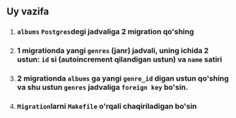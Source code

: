 ## Uy vazifa

1. ### `albums` `Postgres`degi jadvaliga 2 migration qo'shing
2. ### 1 migrationda yangi `genres` (janr) jadvali, uning ichida 2 ustun: `id` si (autoincrement qilandigan ustun) va `name` satiri
3. ### 2 migrationda `albums` ga yangi `genre_id` digan ustun qo'shing va shu ustun `genres` jadvaliga `foreign key` bo'sin.
4. ### `Migration`larni `Makefile` o'rqali chaqiriladigan bo'sin
































